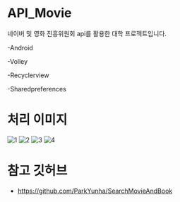 # API_Movie
네이버 및 영화 진흥위원회 api를 활용한 대학 프로젝트입니다.

-Android

-Volley

-Recyclerview

-Sharedpreferences

# 처리 이미지
![1](https://user-images.githubusercontent.com/92709439/150487085-4e4b9594-8af7-478a-b580-688a0938695a.png)
![2](https://user-images.githubusercontent.com/92709439/150487098-a1c4a2c3-3624-407a-aa57-304b69ab1786.png)
![3](https://user-images.githubusercontent.com/92709439/150487109-d11ac65a-2fc5-496b-8743-7d70cd1ebbf5.png)
![4](https://user-images.githubusercontent.com/92709439/150487115-d1cdc2b8-6834-4430-8f74-282e447f30ba.png)


# 참고 깃허브
- https://github.com/ParkYunha/SearchMovieAndBook
